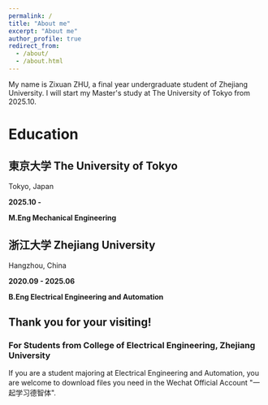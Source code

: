 ```yaml
---
permalink: /
title: "About me"
excerpt: "About me"
author_profile: true
redirect_from: 
  - /about/
  - /about.html
---
```


My name is Zixuan ZHU, a final year undergraduate student of Zhejiang University. I will start my Master's study at The University of Tokyo from 2025.10. 

# Education

## 東京大学 The University of Tokyo

Tokyo, Japan

**2025.10 -**

**M.Eng Mechanical Engineering**

## 浙江大学 Zhejiang University

Hangzhou, China

**2020.09 - 2025.06**    

**B.Eng Electrical Engineering and Automation**

## Thank you for your visiting! 

### For Students from College of Electrical Engineering, Zhejiang University

If you are a student majoring at Electrical Engineering and Automation, you are welcome to download files you need in the Wechat Official Account "一起学习德智体".
